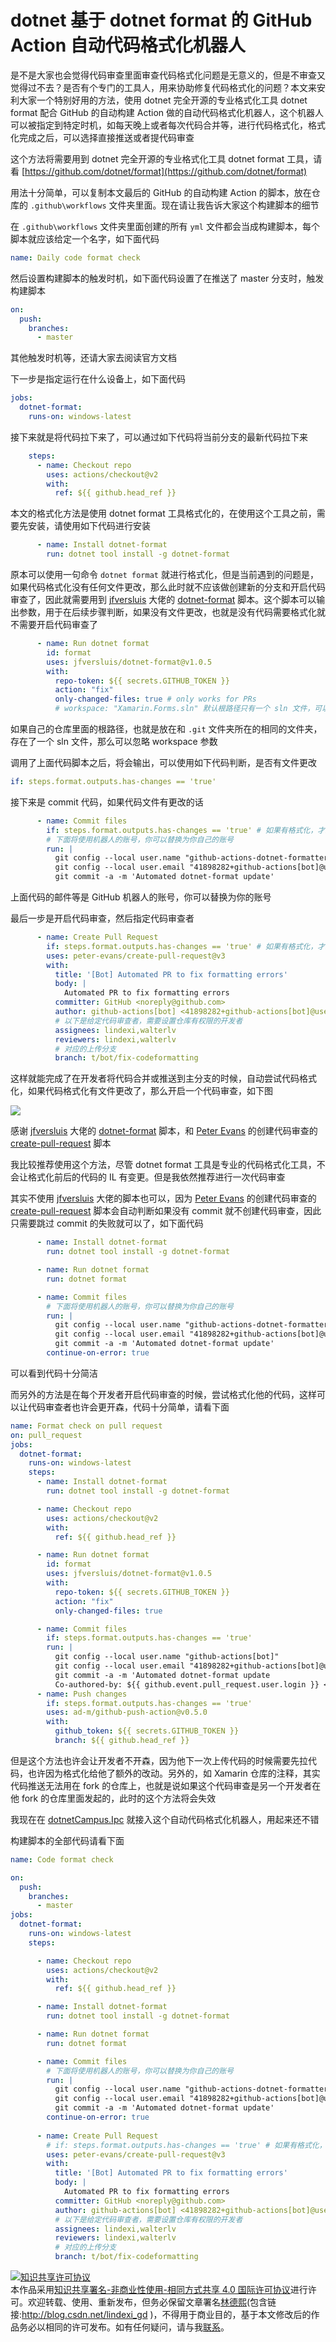 
# dotnet 基于 dotnet format 的 GitHub Action 自动代码格式化机器人

是不是大家也会觉得代码审查里面审查代码格式化问题是无意义的，但是不审查又觉得过不去？是否有个专门的工具人，用来协助修复代码格式化的问题？本文来安利大家一个特别好用的方法，使用 dotnet 完全开源的专业格式化工具 dotnet format 配合 GitHub 的自动构建 Action 做的自动代码格式化机器人，这个机器人可以被指定到特定时机，如每天晚上或者每次代码合并等，进行代码格式化，格式化完成之后，可以选择直接推送或者提代码审查

<!--more-->


<!-- CreateTime:2020/10/13 19:53:07 -->



这个方法将需要用到 dotnet 完全开源的专业格式化工具 dotnet format 工具，请看 [https://github.com/dotnet/format](https://github.com/dotnet/format)

用法十分简单，可以复制本文最后的 GitHub 的自动构建 Action 的脚本，放在仓库的 `.github\workflows` 文件夹里面。现在请让我告诉大家这个构建脚本的细节

在 `.github\workflows` 文件夹里面创建的所有 `yml` 文件都会当成构建脚本，每个脚本就应该给定一个名字，如下面代码

```yml
name: Daily code format check
```

然后设置构建脚本的触发时机，如下面代码设置了在推送了 master 分支时，触发构建脚本

```yml
on: 
  push:
    branches: 
      - master
```

其他触发时机等，还请大家去阅读官方文档

下一步是指定运行在什么设备上，如下面代码

```yml
jobs:
  dotnet-format:
    runs-on: windows-latest
```

接下来就是将代码拉下来了，可以通过如下代码将当前分支的最新代码拉下来

```yml
    steps:
      - name: Checkout repo
        uses: actions/checkout@v2
        with:
          ref: ${{ github.head_ref }}
```

本文的格式化方法是使用 dotnet format 工具格式化的，在使用这个工具之前，需要先安装，请使用如下代码进行安装

```yml
      - name: Install dotnet-format
        run: dotnet tool install -g dotnet-format
```

原本可以使用一句命令 `dotnet format` 就进行格式化，但是当前遇到的问题是，如果代码格式化没有任何文件更改，那么此时就不应该做创建新的分支和开启代码审查了，因此就需要用到 [jfversluis](https://github.com/jfversluis) 大佬的 [dotnet-format](https://github.com/jfversluis/dotnet-format) 脚本。这个脚本可以输出参数，用于在后续步骤判断，如果没有文件更改，也就是没有代码需要格式化就不需要开启代码审查了

```yml
      - name: Run dotnet format
        id: format
        uses: jfversluis/dotnet-format@v1.0.5
        with:
          repo-token: ${{ secrets.GITHUB_TOKEN }}
          action: "fix"
          only-changed-files: true # only works for PRs
          # workspace: "Xamarin.Forms.sln" 默认根路径只有一个 sln 文件，可以忽略这一行
```

如果自己的仓库里面的根路径，也就是放在和 `.git` 文件夹所在的相同的文件夹，存在了一个 sln 文件，那么可以忽略 workspace 参数

调用了上面代码脚本之后，将会输出，可以使用如下代码判断，是否有文件更改

```yml
if: steps.format.outputs.has-changes == 'true'
```

接下来是 commit 代码，如果代码文件有更改的话

```yml
      - name: Commit files
        if: steps.format.outputs.has-changes == 'true' # 如果有格式化，才继续
        # 下面将使用机器人的账号，你可以替换为你自己的账号
        run: |
          git config --local user.name "github-actions-dotnet-formatter[bot]"
          git config --local user.email "41898282+github-actions[bot]@users.noreply.github.com"
          git commit -a -m 'Automated dotnet-format update'
```

上面代码的邮件等是 GitHub 机器人的账号，你可以替换为你的账号

最后一步是开启代码审查，然后指定代码审查者

```yml
      - name: Create Pull Request
        if: steps.format.outputs.has-changes == 'true' # 如果有格式化，才继续
        uses: peter-evans/create-pull-request@v3
        with:
          title: '[Bot] Automated PR to fix formatting errors'
          body: |
            Automated PR to fix formatting errors
          committer: GitHub <noreply@github.com>
          author: github-actions[bot] <41898282+github-actions[bot]@users.noreply.github.com>
          # 以下是给定代码审查者，需要设置仓库有权限的开发者
          assignees: lindexi,walterlv
          reviewers: lindexi,walterlv
          # 对应的上传分支
          branch: t/bot/fix-codeformatting
```

这样就能完成了在开发者将代码合并或推送到主分支的时候，自动尝试代码格式化，如果代码格式化有文件更改了，那么开启一个代码审查，如下图

<!-- ![](image/dotnet 基于 dotnet format 的 GitHub Action 自动代码格式化机器人/dotnet 基于 dotnet format 的 GitHub Action 自动代码格式化机器人0.png) -->

![](http://image.acmx.xyz/lindexi%2F20201013209367736.jpg)

感谢 [jfversluis](https://github.com/jfversluis) 大佬的 [dotnet-format](https://github.com/jfversluis/dotnet-format) 脚本，和 [Peter Evans](https://github.com/peter-evans) 的创建代码审查的 [create-pull-request](https://github.com/peter-evans/create-pull-request) 脚本

我比较推荐使用这个方法，尽管 dotnet format 工具是专业的代码格式化工具，不会让格式化前后的代码的 IL 有变更。但是我依然推荐进行一次代码审查

其实不使用 [jfversluis](https://github.com/jfversluis) 大佬的脚本也可以，因为 [Peter Evans](https://github.com/peter-evans) 的创建代码审查的 [create-pull-request](https://github.com/peter-evans/create-pull-request) 脚本会自动判断如果没有 commit 就不创建代码审查，因此只需要跳过 commit 的失败就可以了，如下面代码

```yml
      - name: Install dotnet-format
        run: dotnet tool install -g dotnet-format

      - name: Run dotnet format
        run: dotnet format

      - name: Commit files
        # 下面将使用机器人的账号，你可以替换为你自己的账号
        run: |
          git config --local user.name "github-actions-dotnet-formatter[bot]"
          git config --local user.email "41898282+github-actions[bot]@users.noreply.github.com"
          git commit -a -m 'Automated dotnet-format update'
        continue-on-error: true
```

可以看到代码十分简洁

而另外的方法是在每个开发者开启代码审查的时候，尝试格式化他的代码，这样可以让代码审查者也许会更开森，代码十分简单，请看下面

```yml
name: Format check on pull request
on: pull_request
jobs:
  dotnet-format:
    runs-on: windows-latest
    steps:
      - name: Install dotnet-format
        run: dotnet tool install -g dotnet-format

      - name: Checkout repo
        uses: actions/checkout@v2
        with:
          ref: ${{ github.head_ref }}

      - name: Run dotnet format
        id: format
        uses: jfversluis/dotnet-format@v1.0.5
        with:
          repo-token: ${{ secrets.GITHUB_TOKEN }}
          action: "fix"
          only-changed-files: true

      - name: Commit files
        if: steps.format.outputs.has-changes == 'true'
        run: |
          git config --local user.name "github-actions[bot]"
          git config --local user.email "41898282+github-actions[bot]@users.noreply.github.com"
          git commit -a -m 'Automated dotnet-format update
          Co-authored-by: ${{ github.event.pull_request.user.login }} <${{ github.event.pull_request.user.id }}+${{ github.event.pull_request.user.login }}@users.noreply.github.com>'
      - name: Push changes
        if: steps.format.outputs.has-changes == 'true'
        uses: ad-m/github-push-action@v0.5.0
        with:
          github_token: ${{ secrets.GITHUB_TOKEN }}
          branch: ${{ github.head_ref }}
```

但是这个方法也许会让开发者不开森，因为他下一次上传代码的时候需要先拉代码，也许因为格式化给他了额外的改动。另外的，如 Xamarin 仓库的注释，其实代码推送无法用在 fork 的仓库上，也就是说如果这个代码审查是另一个开发者在他 fork 的仓库里面发起的，此时的这个方法将会失效

我现在在 [dotnetCampus.Ipc](https://github.com/dotnet-campus/dotnetCampus.Ipc) 就接入这个自动代码格式化机器人，用起来还不错


构建脚本的全部代码请看下面

```yml
name: Code format check

on: 
  push:
    branches: 
      - master
jobs:
  dotnet-format:
    runs-on: windows-latest
    steps:

      - name: Checkout repo
        uses: actions/checkout@v2
        with:
          ref: ${{ github.head_ref }}

      - name: Install dotnet-format
        run: dotnet tool install -g dotnet-format

      - name: Run dotnet format
        run: dotnet format

      - name: Commit files
        # 下面将使用机器人的账号，你可以替换为你自己的账号
        run: |
          git config --local user.name "github-actions-dotnet-formatter[bot]"
          git config --local user.email "41898282+github-actions[bot]@users.noreply.github.com"
          git commit -a -m 'Automated dotnet-format update'
        continue-on-error: true
        
      - name: Create Pull Request
        # if: steps.format.outputs.has-changes == 'true' # 如果有格式化，才继续
        uses: peter-evans/create-pull-request@v3
        with:
          title: '[Bot] Automated PR to fix formatting errors'
          body: |
            Automated PR to fix formatting errors
          committer: GitHub <noreply@github.com>
          author: github-actions[bot] <41898282+github-actions[bot]@users.noreply.github.com>
          # 以下是给定代码审查者，需要设置仓库有权限的开发者
          assignees: lindexi,walterlv
          reviewers: lindexi,walterlv
          # 对应的上传分支
          branch: t/bot/fix-codeformatting
```





<a rel="license" href="http://creativecommons.org/licenses/by-nc-sa/4.0/"><img alt="知识共享许可协议" style="border-width:0" src="https://licensebuttons.net/l/by-nc-sa/4.0/88x31.png" /></a><br />本作品采用<a rel="license" href="http://creativecommons.org/licenses/by-nc-sa/4.0/">知识共享署名-非商业性使用-相同方式共享 4.0 国际许可协议</a>进行许可。欢迎转载、使用、重新发布，但务必保留文章署名[林德熙](http://blog.csdn.net/lindexi_gd)(包含链接:http://blog.csdn.net/lindexi_gd )，不得用于商业目的，基于本文修改后的作品务必以相同的许可发布。如有任何疑问，请与我[联系](mailto:lindexi_gd@163.com)。